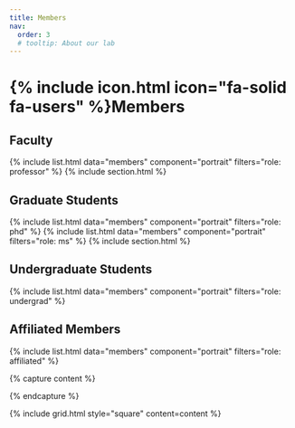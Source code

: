 ```yaml
---
title: Members
nav:
  order: 3
  # tooltip: About our lab
---
```


# {% include icon.html icon="fa-solid fa-users" %}Members

<!-- members -->
## Faculty
{% include list.html data="members" component="portrait" filters="role: professor" %}
{% include section.html %}

## Graduate Students
{% include list.html data="members" component="portrait" filters="role: phd" %}
{% include list.html data="members" component="portrait" filters="role: ms" %}
{% include section.html %}

## Undergraduate Students
{% include list.html data="members" component="portrait" filters="role: undergrad" %}

## Affiliated Members
{% include list.html data="members" component="portrait" filters="role: affiliated" %}


<!-- {% include list.html data="members" component="portrait" filters="role: ^(?!professor$)" %} -->

{% capture content %}

<!-- {% include figure.html image="images/photo.jpg" %} -->

{% endcapture %}

{% include grid.html style="square" content=content %}
